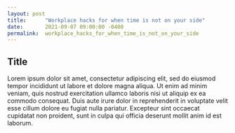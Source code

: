 ```yaml
---
layout: post
title:      "Workplace hacks for when time is not on your side"
date:       2021-09-07 09:00:00 -0400
permalink:  workplace_hacks_for_when_time_is_not_on_your_side
---
```



## Title

Lorem ipsum dolor sit amet, consectetur adipiscing elit, sed do eiusmod tempor incididunt ut labore et dolore magna aliqua. Ut enim ad minim veniam, quis nostrud exercitation ullamco laboris nisi ut aliquip ex ea commodo consequat. Duis aute irure dolor in reprehenderit in voluptate velit esse cillum dolore eu fugiat nulla pariatur. Excepteur sint occaecat cupidatat non proident, sunt in culpa qui officia deserunt mollit anim id est laborum.